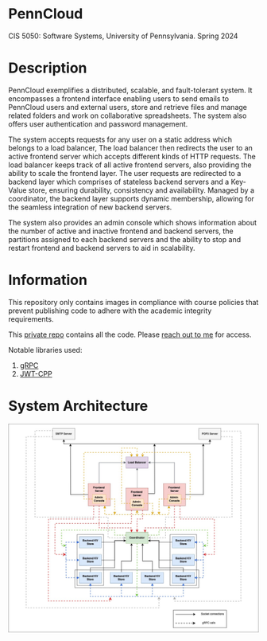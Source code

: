 # PennCloud

CIS 5050: Software Systems, University of Pennsylvania. Spring 2024

# Description

PennCloud exemplifies a distributed, scalable, and fault-tolerant system. It encompasses a frontend interface enabling users to send emails to PennCloud users and external users, store and retrieve files and manage related folders and work on collaborative spreadsheets. The system also offers user authentication and password management.

The system accepts requests for any user on a static address which belongs to a load balancer, The load balancer then redirects the user to an active frontend server which accepts different kinds of HTTP requests. The load balancer keeps track of all active frontend servers, also providing the ability to scale the frontend layer. The user requests are redirected to a backend layer which comprises of stateless backend servers and a Key-Value store, ensuring durability, consistency and availability. Managed by a coordinator, the backend layer supports dynamic membership, allowing for the seamless integration of new backend servers.

The system also provides an admin console which shows information about the number of active and inactive frontend and backend servers, the partitions assigned to each backend servers and the ability to stop and restart frontend and backend servers to aid in scalability.

# Information

This repository only contains images in compliance with course policies that prevent publishing code to adhere with the academic integrity requirements.

This [private repo](https://github.com/sahilparekh08/CIS-5050-PennCloud) contains all the code. Please [reach out to me](mailto:sahilparekh08@gmail.com) for access.

Notable libraries used:
1. [gRPC](https://grpc.io/)
2. [JWT-CPP](https://github.com/Thalhammer/jwt-cpp)

# System Architecture

![System Architecture](https://github.com/sahilparekh08/PennCloud/blob/main/images/system_arch.jpg)

